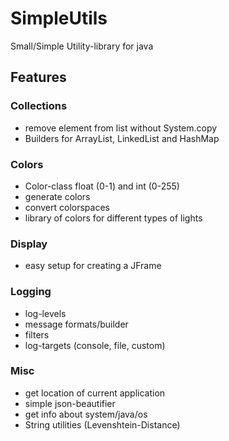 # SimpleUtils
Small/Simple Utility-library for java

## Features

### Collections
 - remove element from list without System.copy
 - Builders for ArrayList, LinkedList and HashMap
 
### Colors
 - Color-class float (0-1) and int (0-255)
 - generate colors
 - convert colorspaces
 - library of colors for different types of lights
 
### Display
 - easy setup for creating a JFrame  

### Logging
 - log-levels
 - message formats/builder
 - filters
 - log-targets (console, file, custom)
 
 
 ### Misc
 - get location of current application
 - simple json-beautifier
 - get info about system/java/os
 - String utilities (Levenshtein-Distance)
